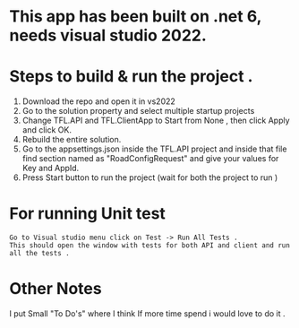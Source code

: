 # This app has been built on .net 6, needs visual studio 2022.


# Steps to build & run the project .
  1. Download the repo and open it in vs2022
  2. Go to the solution property and select multiple startup projects 
  3. Change TFL.API and TFL.ClientApp to Start from None , then click Apply and click OK.
  4. Rebuild the entire solution.  
  5. Go to the appsettings.json inside the TFL.API project and inside that file find section named as "RoadConfigRequest" and give your values for Key and AppId.
  6. Press Start button to run the project (wait for both the project to run )  
  
  # For running Unit test 
    Go to Visual studio menu click on Test -> Run All Tests . 
    This should open the window with tests for both API and client and run all the tests . 

 # Other Notes 
   I put Small "To Do's" where I think If more time spend i would love to do it .
